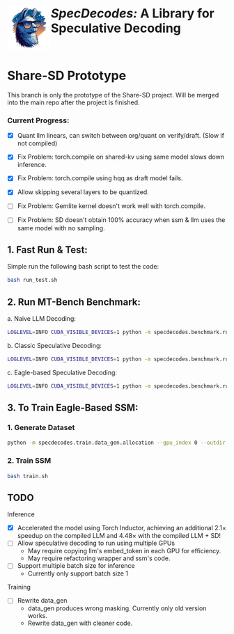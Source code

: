 # <img src="assets/logo.png" alt="Medusa" width="100" align="left"><i>SpecDecodes:</i> A Library for Speculative Decoding

<br>

# Share-SD Prototype
This branch is only the prototype of the Share-SD project. Will be merged into the main repo after the project is finished.
### Current Progress:
- [x] Quant llm linears, can switch between org/quant on verify/draft. (Slow if not compiled)
- [x] Fix Problem: torch.compile on shared-kv using same model slows down inference.
- [x] Fix Problem: torch.compile using hqq as draft model fails.
- [x] Allow skipping several layers to be quantized.
- [ ] Fix Problem: Gemlite kernel doesn't work well with torch.compile.
- [ ] Fix Problem: SD doesn't obtain 100% accuracy when ssm & llm uses the same model with no sampling.


## 1. Fast Run & Test:
Simple run the following bash script to test the code:
```bash
bash run_test.sh
```

## 2. Run MT-Bench Benchmark:

a. Naive LLM Decoding:
```bash
LOGLEVEL=INFO CUDA_VISIBLE_DEVICES=1 python -m specdecodes.benchmark.run_mtbench --dtype float16 -llm meta-llama/Llama-2-7b-chat-hf --mode naive --do-sample --temp 1.0 --log-dir <log directory>
```

b. Classic Speculative Decoding:
```bash
LOGLEVEL=INFO CUDA_VISIBLE_DEVICES=1 python -m specdecodes.benchmark.run_mtbench --dtype float16 -llm meta-llama/Llama-2-7b-chat-hf -ssm <draft model directory> --mode sd-classic --out-dir <out directory> --log-dir <log directory>
```

c. Eagle-based Speculative Decoding:
```bash
LOGLEVEL=INFO CUDA_VISIBLE_DEVICES=1 python -m specdecodes.benchmark.run_mtbench --dtype float16 -llm meta-llama/Llama-2-7b-chat-hf -ssm <draft model directory> --mode sd-eagle --do-sample --temp 1.0 --out-dir <out directory> --log-dir <log directory>
```

## 3. To Train Eagle-Based SSM:

### 1. Generate Dataset

```bash
python -m specdecodes.train.data_gen.allocation --gpu_index 0 --outdir <dataset save location>
```

### 2. Train SSM

```bash
bash train.sh
```

## TODO

Inference
- [x] Accelerated the model using Torch Inductor, achieving an additional 2.1× speedup on the compiled LLM and 4.48× with the compiled LLM + SD!
- [ ] Allow speculative decoding to run using multiple GPUs
  - May require copying llm's embed_token in each GPU for efficiency.
  - May require refactoring wrapper and ssm's code.
- [ ] Support multiple batch size for inference
  - Currently only support batch size 1

Training
- [ ] Rewrite data_gen
  - data_gen produces wrong masking. Currently only old version works.
  - Rewrite data_gen with cleaner code.
